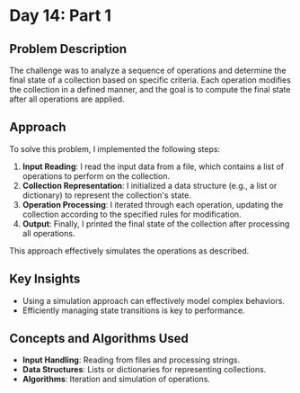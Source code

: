 # Day 14: Part 1 

## Problem Description
The challenge was to analyze a sequence of operations and determine the final state of a collection based on specific criteria. Each operation modifies the collection in a defined manner, and the goal is to compute the final state after all operations are applied.

## Approach
To solve this problem, I implemented the following steps:
1. **Input Reading**: I read the input data from a file, which contains a list of operations to perform on the collection.
2. **Collection Representation**: I initialized a data structure (e.g., a list or dictionary) to represent the collection's state.
3. **Operation Processing**: I iterated through each operation, updating the collection according to the specified rules for modification.
4. **Output**: Finally, I printed the final state of the collection after processing all operations.

This approach effectively simulates the operations as described.

## Key Insights
- Using a simulation approach can effectively model complex behaviors.
- Efficiently managing state transitions is key to performance.

## Concepts and Algorithms Used
- **Input Handling**: Reading from files and processing strings.
- **Data Structures**: Lists or dictionaries for representing collections.
- **Algorithms**: Iteration and simulation of operations.